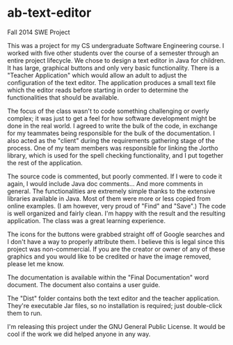 # ab-text-editor
Fall 2014 SWE Project

This was a project for my CS undergraduate Software Engineering course. I worked with five other students over the course of a semester through an entire project lifecycle. We chose to design a text editor in Java for children. It has large, graphical buttons and only very basic functionality. There is a "Teacher Application" which would allow an adult to adjust the configuration of the text editor. The application produces a small text file which the editor reads before starting in order to determine the functionalities that should be available.

The focus of the class wasn't to code something challenging or overly complex; it was just to get a feel for how software development might be done in the real world. I agreed to write the bulk of the code, in exchange for my teammates being responsible for the bulk of the documentation. I also acted as the "client" during the requirements gathering stage of the process. One of my team members was responsible for linking the Jortho library, which is used for the spell checking functionality, and I put together the rest of the application.

The source code is commented, but poorly commented. If I were to code it again, I would include Java doc comments... And more comments in general. The functionalities are extremely simple thanks to the extensive libraries available in Java. Most of them were more or less copied from online examples. (I am however, very proud of "Find" and "Save".) The code is well organized and fairly clean. I'm happy with the result and the resulting application. The class was a great learning experience.

The icons for the buttons were grabbed straight off of Google searches and I don't have a way to properly attribute them. I believe this is legal since this project was non-commercial. If you are the creator or owner of any of these graphics and you would like to be credited or have the image removed, please let me know.

The documentation is available within the "Final Documentation" word document. The document also contains a user guide.

The "Dist" folder contains both the text editor and the teacher application. They're executable Jar files, so no installation is required; just double-click them to run.

I'm releasing this project under the GNU General Public License. It would be cool if the work we did helped anyone in any way.
